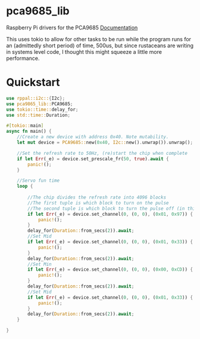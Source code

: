 # pca9685_lib 
Raspberry Pi drivers for the PCA9685
[Documentation](https://team3487-redpriderobotics.github.io/pca9685_lib/pca9685_lib/)

This uses tokio to allow for other tasks to be run while the program runs for an (admittedly short period)
of time, 500us, but since rustaceans are writing in systems level code, I thought this might squeeze a little 
more performance. 

# Quickstart 
```rust
use rppal::i2c::{I2c};
use pca9865_lib::PCA9685;
use tokio::time::delay_for;
use std::time::Duration;

#[tokio::main]
async fn main() {
    //Create a new device with address 0x40. Note mutability.
    let mut device = PCA9685::new(0x40, I2c::new().unwrap()).unwrap();

    //Set the refresh rate to 50Hz, (re)start the chip when complete
    if let Err(_e) = device.set_prescale_fr(50, true).await {
        panic!();
    }

    //Servo fun time
    loop {
        
        //The chip divides the refresh rate into 4096 blocks
        //The first tuple is which block to turn on the pulse
        //The second tuple is which block to turn the pulse off (in this case ~two milliseconds after);
        if let Err(_e) = device.set_channel(0, (0, 0), (0x01, 0x97)) {
            panic!();
        }
        delay_for(Duration::from_secs(2)).await;
        //Set Mid
        if let Err(_e) = device.set_channel(0, (0, 0), (0x01, 0x33)) {
            panic!();
        }
        delay_for(Duration::from_secs(2)).await;
        //Set Min
        if let Err(_e) = device.set_channel(0, (0, 0), (0x00, 0xCD)) {
            panic!();
        }
        delay_for(Duration::from_secs(2)).await;
        //Set Mid
        if let Err(_e) = device.set_channel(0, (0, 0), (0x01, 0x33)) {
            panic!();
        }
        delay_for(Duration::from_secs(2)).await;
    }

}

```
